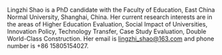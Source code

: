 Lingzhi Shao is a PhD candidate with the Faculty of Education, East China Normal University, Shanghai, China.
Her current research interests are in the areas of Higher Education Evaluation, Social Impact of Universities, Innovation Policy, Technology Transfer, Case Study Evaluation, Double World-Class Construction.
Her email is lingzhi_shao@163.com and phone number is +86 15805154027.





